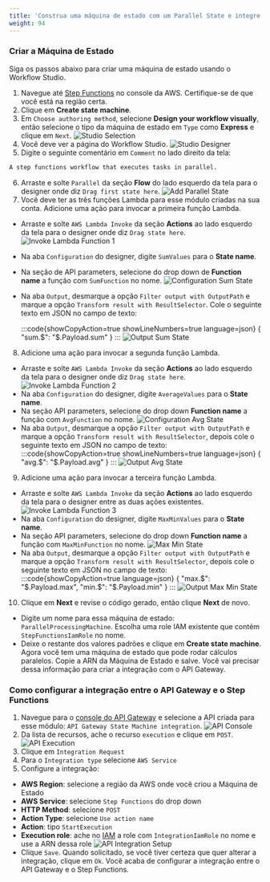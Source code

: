 ```yaml
---
title: 'Construa uma máquina de estado com um Parallel State e integre-a com o API Gateway'
weight: 94
---
```


### Criar a Máquina de Estado

Siga os passos abaixo para criar uma máquina de estado usando o Workflow Studio.

1. Navegue até [Step Functions](https://console.aws.amazon.com/states/home) no console da AWS. Certifique-se de que você está na região certa.
2. Clique em **Create state machine**.
3. Em `Choose authoring method`, selecione **Design your workflow visually**, então selecione o tipo da máquina de estado em `Type` como **Express** e clique em `Next`.
   ![Studio Selection](/static/img/module-7/studio-selection.png)
4. Você deve ver a página do Workflow Studio.
   ![Studio Designer](/static/img/module-7/studio-designer.png)
5. Digite o seguinte comentário em `Comment` no lado direito da tela: 

```bash
A step functions workflow that executes tasks in parallel.
```

6. Arraste e solte `Parallel` da seção **Flow** do lado esquerdo da tela para o designer onde diz `Drag first state here`.
   ![Add Parallel State](/static/img/module-7/add-parallel-state.png)
7. Você deve ter as três funções Lambda para esse módulo criadas na sua conta. Adicione uma ação para invocar a primeira função Lambda.

- Arraste e solte `AWS Lambda Invoke` da seção **Actions** ao lado esquerdo da tela para o designer onde diz `Drag state here`.
  ![Invoke Lambda Function 1](/static/img/module-7/lambda-invoke-function1.png)
- Na aba `Configuration` do designer, digite `SumValues` para o **State name**. 
- Na seção de API parameters, selecione do drop down de **Function name** a função com `SumFunction` no nome.
  ![Configuration Sum State](/static/img/module-7/configuration-sum-state.png)
- Na aba `Output`, desmarque a opção `Filter output with OutputPath` e marque a opção `Transform result with ResultSelector`. Cole o seguinte texto em JSON no campo de texto:

  :::code{showCopyAction=true showLineNumbers=true language=json}
  { "sum.$": "$.Payload.sum" }
  :::
  ![Output Sum State](/static/img/module-7/output-sum-state.png)

8. Adicione uma ação para invocar a segunda função Lambda.

- Arraste e solte `AWS Lambda Invoke` da seção **Actions** ao lado esquerdo da tela para o designer onde diz `Drag state here`.
  ![Invoke Lambda Function 2](/static/img/module-7/lambda-invoke-function2.png)
- Na aba `Configuration` do designer, digite `AverageValues` para o **State name**.
- Na seção API parameters, selecione do drop down **Function name** a função com `AvgFunction` no nome.
  ![Configuration Avg State](/static/img/module-7/configuration-avg-state.png)
- Na aba `Output`, desmarque a opção `Filter output with OutputPath` e marque a opção `Transform result with ResultSelector`, depois cole o seguinte texto em JSON no campo de texto:
  :::code{showCopyAction=true showLineNumbers=true language=json}
  { "avg.$": "$.Payload.avg" }
  :::
  ![Output Avg State](/static/img/module-7/output-avg-state.png)

9. Adicione uma ação para invocar a terceira função Lambda.

- Arraste e solte `AWS Lambda Invoke` da seção **Actions** ao lado esquerdo da tela para o designer entre as duas ações existentes.
  ![Invoke Lambda Function 3](/static/img/module-7/lambda-invoke-function3.png)
- Na aba `Configuration` do designer, digite `MaxMinValues` para o **State name**.
- Na seção API parameters, selecione do drop down **Function name** a função com `MaxMinFunction` no nome.
  ![Max Min State](/static/img/module-7/configuration-maxmin-state.png)
- Na aba `Output`, desmarque a opção `Filter output with OutputPath` e marque a opção `Transform result with ResultSelector`, depois cole o seguinte texto em JSON no campo de texto:
:::code{showCopyAction=true language=json}
{
"max.$": "$.Payload.max",
"min.$": "$.Payload.min"
}
:::
  ![Output Max Min State](/static/img/module-7/output-maxmin-state.png)

10. Clique em **Next** e revise o código gerado, então clique **Next** de novo.

- Digite um nome para essa máquina de estado: `ParallelProcessingMachine`. Escolha uma role IAM existente que contém `StepFunctionsIamRole` no nome.
- Deixe o restante dos valores padrões e clique em **Create state machine**.
  Agora você tem uma máquina de estado que pode rodar cálculos paralelos. Copie a ARN da Máquina de Estado e salve. Você vai precisar dessa informação para criar a integração com o API Gateway.

### Como configurar a integração entre o API Gateway e o Step Functions

1. Navegue para o [console do API Gateway](https://console.aws.amazon.com/apigateway/home) e selecione a API criada para esse módulo: `API Gateway State Machine integration`.
   ![API Console](/static/img/module-7/api-console.png)
2. Da lista de recursos, ache o recurso `execution` e clique em `POST`.
   ![API Execution](/static/img/module-7/api-execution.png)
3. Clique em `Integration Request`
4. Para o `Integration type` selecione `AWS Service`
5. Configure a integração:

- **AWS Region**: selecione a região da AWS onde você criou a Máquina de Estado
- **AWS Service**: selecione `Step Functions` do drop down
- **HTTP Method**: selecione `POST`
- **Action Type**: selecione `Use action name`
- **Action**: tipo `StartExecution`
- **Execution role**: ache no [IAM](https://console.aws.amazon.com/iamv2/home) a role com `IntegrationIamRole` no nome e use a ARN dessa role
  ![API Integration Setup](/static/img/module-7/api-integration-setup.png)
- Clique `Save`. Quando solicitado, se você tiver certeza que quer alterar a integração, clique em `Ok`.
  Você acaba de configurar a integração entre o API Gateway e o Step Functions.
